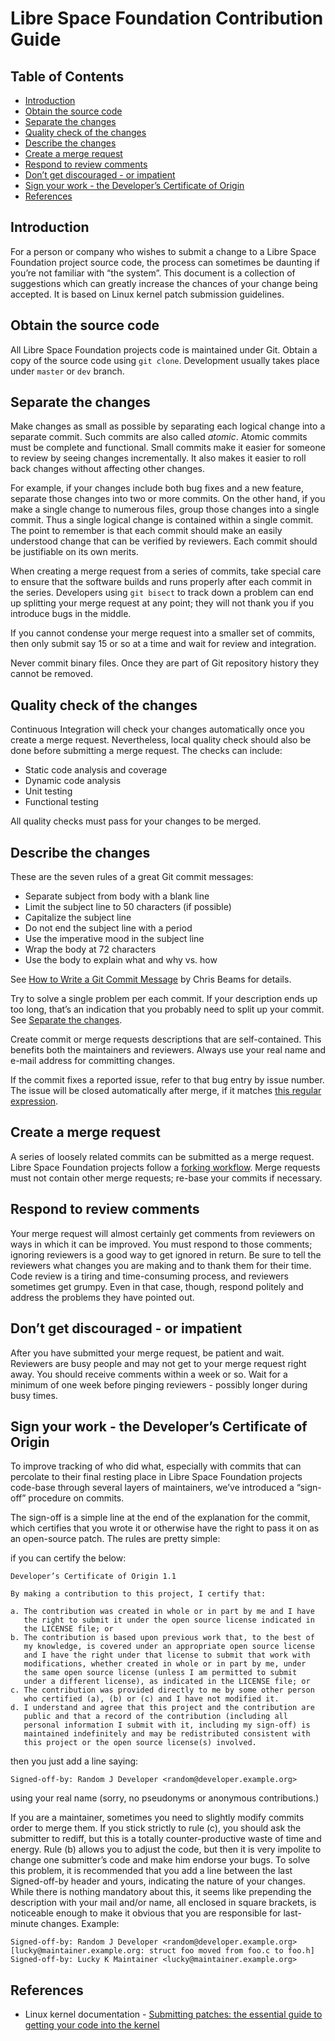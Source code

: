 # Libre Space Foundation Contribution Guide #

## Table of Contents ##

  * [Introduction](#introduction)
  * [Obtain the source code](#obtain-the-source-code)
  * [Separate the changes](#separate-the-changes)
  * [Quality check of the changes](#quality-check-of-the-changes)
  * [Describe the changes](#describe-the-changes)
  * [Create a merge request](#create-a-merge-request)
  * [Respond to review comments](#respond-to-review-comments)
  * [Don’t get discouraged - or impatient](#dont-get-discouraged-or-impatient)
  * [Sign your work - the Developer’s Certificate of Origin](#sign-your-work-the-developers-certificate-of-origin)
  * [References](#references)

## Introduction ##
For a person or company who wishes to submit a change to a Libre Space Foundation project source code, the process can sometimes be daunting if you’re not familiar with “the system”.
This document is a collection of suggestions which can greatly increase the chances of your change being accepted.
It is based on Linux kernel patch submission guidelines.

## Obtain the source code ##

All Libre Space Foundation projects code is maintained under Git.
Obtain a copy of the source code using `git clone`.
Development usually takes place under `master` or `dev` branch.

## Separate the changes ##

Make changes as small as possible by separating each logical change into a separate commit.
Such commits are also called *atomic*.
Atomic commits must be complete and functional.
Small commits make it easier for someone to review by seeing changes incrementally.
It also makes it easier to roll back changes without affecting other changes.

For example, if your changes include both bug fixes and a new feature, separate those changes into two or more commits.
On the other hand, if you make a single change to numerous files, group those changes into a single commit.
Thus a single logical change is contained within a single commit.
The point to remember is that each commit should make an easily understood change that can be verified by reviewers.
Each commit should be justifiable on its own merits.

When creating a merge request from a series of commits, take special care to ensure that the software builds and runs properly after each commit in the series.
Developers using `git bisect` to track down a problem can end up splitting your merge request at any point; they will not thank you if you introduce bugs in the middle.

If you cannot condense your merge request into a smaller set of commits, then only submit say 15 or so at a time and wait for review and integration.

Never commit binary files.
Once they are part of Git repository history they cannot be removed.

## Quality check of the changes ##

Continuous Integration will check your changes automatically once you create a merge request.
Nevertheless, local quality check should also be done before submitting a merge request.
The checks can include:
  * Static code analysis and coverage
  * Dynamic code analysis
  * Unit testing
  * Functional testing

All quality checks must pass for your changes to be merged.

## Describe the changes ##

These are the seven rules of a great Git commit messages:

  * Separate subject from body with a blank line
  * Limit the subject line to 50 characters (if possible)
  * Capitalize the subject line
  * Do not end the subject line with a period
  * Use the imperative mood in the subject line
  * Wrap the body at 72 characters
  * Use the body to explain what and why vs. how

See [How to Write a Git Commit Message](https://chris.beams.io/posts/git-commit/) by Chris Beams for details.

Try to solve a single problem per each commit.
If your description ends up too long, that’s an indication that you probably need to split up your commit.
See [Separate the changes](#separate-the-changes).

Create commit or merge requests descriptions that are self-contained.
This benefits both the maintainers and reviewers.
Always use your real name and e-mail address for committing changes.

If the commit fixes a reported issue, refer to that bug entry by issue number.
The issue will be closed automatically after merge, if it matches [this regular expression](https://docs.gitlab.com/ce/user/project/issues/automatic_issue_closing.html).

## Create a merge request ##

A series of loosely related commits can be submitted as a merge request.
Libre Space Foundation projects follow a [forking workflow](https://docs.gitlab.com/ce/workflow/forking_workflow.html).
Merge requests must not contain other merge requests; re-base your commits if necessary.

## Respond to review comments ##

Your merge request will almost certainly get comments from reviewers on ways in which it can be improved.
You must respond to those comments; ignoring reviewers is a good way to get ignored in return.
Be sure to tell the reviewers what changes you are making and to thank them for their time.
Code review is a tiring and time-consuming process, and reviewers sometimes get grumpy.
Even in that case, though, respond politely and address the problems they have pointed out.

## Don’t get discouraged - or impatient ##

After you have submitted your merge request, be patient and wait.
Reviewers are busy people and may not get to your merge request right away.
You should receive comments within a week or so.
Wait for a minimum of one week before pinging reviewers - possibly longer during busy times.

## Sign your work - the Developer’s Certificate of Origin ##

To improve tracking of who did what, especially with commits that can percolate to their final resting place in Libre Space Foundation projects code-base through several layers of maintainers, we’ve introduced a “sign-off” procedure on commits.

The sign-off is a simple line at the end of the explanation for the commit, which certifies that you wrote it or otherwise have the right to pass it on as an open-source patch.
The rules are pretty simple:

if you can certify the below:

    Developer’s Certificate of Origin 1.1
    
    By making a contribution to this project, I certify that:
    
    a. The contribution was created in whole or in part by me and I have
	   the right to submit it under the open source license indicated in
	   the LICENSE file; or
    b. The contribution is based upon previous work that, to the best of
	   my knowledge, is covered under an appropriate open source license
	   and I have the right under that license to submit that work with
	   modifications, whether created in whole or in part by me, under
	   the same open source license (unless I am permitted to submit
	   under a different license), as indicated in the LICENSE file; or
    c. The contribution was provided directly to me by some other person
	   who certified (a), (b) or (c) and I have not modified it.
    d. I understand and agree that this project and the contribution are
	   public and that a record of the contribution (including all
	   personal information I submit with it, including my sign-off) is
	   maintained indefinitely and may be redistributed consistent with
	   this project or the open source license(s) involved.

then you just add a line saying:

`Signed-off-by: Random J Developer <random@developer.example.org>`

using your real name (sorry, no pseudonyms or anonymous contributions.)

If you are a maintainer, sometimes you need to slightly modify commits order to merge them.
If you stick strictly to rule (c), you should ask the submitter to rediff, but this is a totally counter-productive waste of time and energy.
Rule (b) allows you to adjust the code, but then it is very impolite to change one submitter’s code and make him endorse your bugs.
To solve this problem, it is recommended that you add a line between the last Signed-off-by header and yours, indicating the nature of your changes.
While there is nothing mandatory about this, it seems like prepending the description with your mail and/or name, all enclosed in square brackets, is noticeable enough to make it obvious that you are responsible for last-minute changes. Example:

```
Signed-off-by: Random J Developer <random@developer.example.org>
[lucky@maintainer.example.org: struct foo moved from foo.c to foo.h]
Signed-off-by: Lucky K Maintainer <lucky@maintainer.example.org>
```

## References ##

  * Linux kernel documentation - [Submitting patches: the essential guide to getting your code into the kernel](https://www.kernel.org/doc/html/latest/process/submitting-patches.html)
